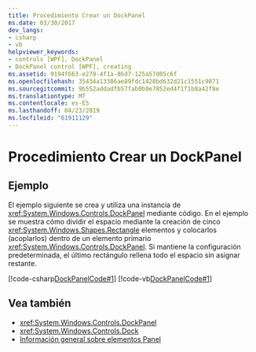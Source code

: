 ```yaml
---
title: Procedimiento Crear un DockPanel
ms.date: 03/30/2017
dev_langs:
- csharp
- vb
helpviewer_keywords:
- controls [WPF], DockPanel
- DockPanel control [WPF], creating
ms.assetid: 9194f663-e279-4f1a-86d7-125a57d05c6f
ms.openlocfilehash: 35434a13386ae89fdc1428bd632d21c1551c9871
ms.sourcegitcommit: 9b552addadfb57fab0b9e7852ed4f1f1b8a42f8e
ms.translationtype: MT
ms.contentlocale: es-ES
ms.lasthandoff: 04/23/2019
ms.locfileid: "61911129"
---
```

# <a name="how-to-create-a-dockpanel"></a>Procedimiento Crear un DockPanel
## <a name="example"></a>Ejemplo  
 El ejemplo siguiente se crea y utiliza una instancia de <xref:System.Windows.Controls.DockPanel> mediante código. En el ejemplo se muestra cómo dividir el espacio mediante la creación de cinco <xref:System.Windows.Shapes.Rectangle> elementos y colocarlos (acoplarlos) dentro de un elemento primario <xref:System.Windows.Controls.DockPanel>. Si mantiene la configuración predeterminada, el último rectángulo rellena todo el espacio sin asignar restante.  
  
 [!code-csharp[DockPanelCode#1](~/samples/snippets/csharp/VS_Snippets_Wpf/DockPanelCode/CSharp/DockPanel_Code.cs#1)]
 [!code-vb[DockPanelCode#1](~/samples/snippets/visualbasic/VS_Snippets_Wpf/DockPanelCode/VisualBasic/dockpanel_vb.vb#1)]  
  
## <a name="see-also"></a>Vea también

- <xref:System.Windows.Controls.DockPanel>
- <xref:System.Windows.Controls.Dock>
- [Información general sobre elementos Panel](panels-overview.md)
